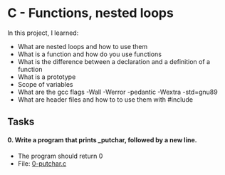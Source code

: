 # C - Functions, nested loops
In this project, I learned:
- What are nested loops and how to use them
- What is a function and how do you use functions
- What is the difference between a declaration and a definition of a function
- What is a prototype
- Scope of variables
- What are the gcc flags -Wall -Werror -pedantic -Wextra -std=gnu89
- What are header files and how to to use them with #include

## Tasks

#### 0. Write a program that prints _putchar, followed by a new line.

- The program should return 0
- File: [0-putchar.c](0-putchar.c)


